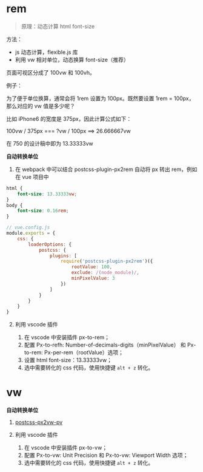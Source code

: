 # rem

>原理：动态计算 html font-size

方法：

- js 动态计算，flexible.js 库
- 利用 vw 相对单位，动态换算 font-size（推荐）

页面可视区分成了 100vw 和 100vh。

例子：

为了便于单位换算，通常会将 1rem 设置为 100px。既然要设置 1rem = 100px，那么对应的 vw 值是多少呢？

比如 iPhone6 的宽度是 375px，因此计算公式如下：

100vw / 375px === ?vw / 100px ==> 26.666667vw

在 750 的设计稿中即为 13.33333vw

**自动转换单位**

1. 在 webpack 中可以结合 postcss-plugin-px2rem 自动将 px 转出 rem，例如在 vue 项目中


```css
html {
    font-size: 13.33333vw;
}
body {
    font-size: 0.16rem;
}
```

```js
// vue.config.js
module.exports = {
    css: {
        loaderOptions: {
            postcss: {
                plugins: [
                    require('postcss-plugin-px2rem')({
                        rootValue: 100,
                        exclude: /(node_module)/,
                        minPixelValue: 3
                    })
                ]
            }
        }
    }
}
```

2. 利用 vscode 插件
   
   1. 在 vscode 中安装插件 px-to-rem；
   2. 配置 Px-to-refh: Number-of-decimals-digits（minPixelValue） 和 Px-to-rem: Px-per-rem（rootValue）选项；
   3. 设置 html font-size：13.33333vw；
   4. 选中需要转化的 css 代码，使用快捷键 `alt + z` 转化。

# vw


**自动转换单位**

1. [postcss-px2vw-pv](https://github.com/pomelott/postcss-px2vw-pv/blob/master/zh-cn.md)

2. 利用 vscode 插件
   
   1. 在 vscode 中安装插件 px-to-vw；
   2. 配置 Px-to-vw: Unit Precision 和 Px-to-vw: Viewport Width 选项；
   4. 选中需要转化的 css 代码，使用快捷键 `alt + z` 转化。